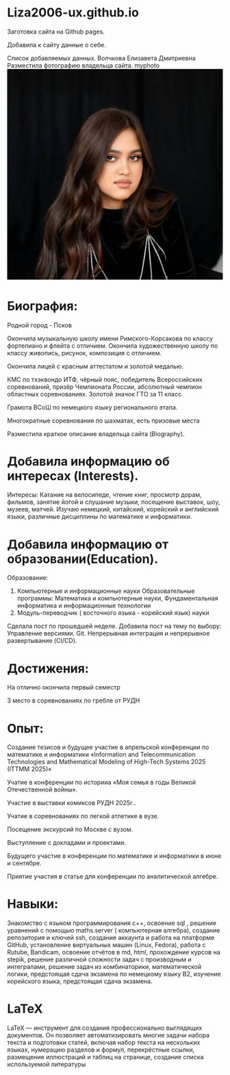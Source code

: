 # Liza2006-ux.github.io

Заготовка сайта на Github pages.

Добавила к сайту данные о себе.

Список добавляемых данных.
Волчкова Елизавета Дмитриевна 
Разместила фотографию владельца сайта.
myphoto![ava](https://github.com/Liza2006-ux/Liza2006-ux.github.io/blob/main/ava.jpg?raw=true)


# Биография:
Родной город - Псков 

Окончила музыкальную школу имени Римского-Корсакова по классу фортепиано  и флейта с отличием.
Окончила художественную школу по классу живопись, рисунок, композиция с отличием.
 
Окончила лицей с красным  аттестатом и золотой медалью.  

КМС по тхэквондо ИТФ, чёрный пояс, победитель Всероссийских соревнований, призёр Чемпионата России, абсолютный чемпион областных соревнованиях.
Золотой значок ГТО за 11 класс.

Грамота ВСоШ по немецкого языку регионального этапа. 

Многократные соревнования по шахматах, есть призовые места  

Разместила краткое описание владельца сайта (Biography).



# Добавила информацию об интересах (Interests).
Интересы:
Катание на велосипеде, чтение  книг, просмотр дорам, фильмов, занятие йогой и слушание музыки, посещение выставок, шоу, музеев, матчей.
Изучаю немецкий, китайский, корейский и английский языки, различные дисциплины по математике и информатики.



# Добавила информацию от образовании(Education).
Образование:
1) Компьютерные и информационные науки
Образовательные программы: Математика и компьютерные науки, Фундаментальная информатика и информационные технологии
2) Модуль-переводчик ( восточного  языка - корейский язык) науки

Сделала пост по прошедшей неделе.
Добавила пост на тему по выбору:
Управление версиями. Git.
Непрерывная интеграция и непрерывное развертывание (CI/CD).

# Достижения:
На отлично окончила  первый  семестр

3 место в соревнованиях по гребле от РУДН 

# Опыт: 
Создание  тезисов и будущее участие в апрельской конференции по математике и информатики «Information and Telecommunication Technologies and Mathematical Modeling of High-Tech Systems 2025
(ITTMM 2025)»

Учатие в конференции  по историиa «Моя семья в годы Великой Отечественной  войны».

Участие в выставки комиксов РУДН 2025г..

Учатие в соревнованиях по легкой атлетике в вузе.

Посещение экскурсий  по Москве с вузом.  

Выступление с докладами  и проектами.

Будущего участие  в конференции по математике и информатики в июне и сентябре.

Приятие учаcтия в статье для конференции по аналитической алгебре.

# Навыки:
Знакомство  с языком программирования  с++,
освоение  sql ,
решение уравнений с помощью maths.server ( компьютерная алгебра), 
создание репозитория и ключей ssh, 
создание аккаунта и  работа на платформе  GitHub, 
установление виртуальных машин (Linux, Fedora), 
работа с Rutube, 
Bandicam, 
освоение  отчётов в md, html, прохождение курсов на stepik, решение различной сложности  задач с производным и интегралами, 
решение задач из комбинаторики, математической логики,
предстоящая сдача   экзамена по немецкому языку B2,
изучение корейского языка, предстоящая сдача экзамена.

# LaTeX
LaTeX — инструмент для создания профессионально выглядящих документов. 
Он позволяет автоматизировать многие задачи набора текста и подготовки статей, 
включая набор текста на нескольких языках, нумерацию разделов и формул, перекрёстные ссылки, 
размещение иллюстраций и таблиц на странице, создание списка используемой литературы 
